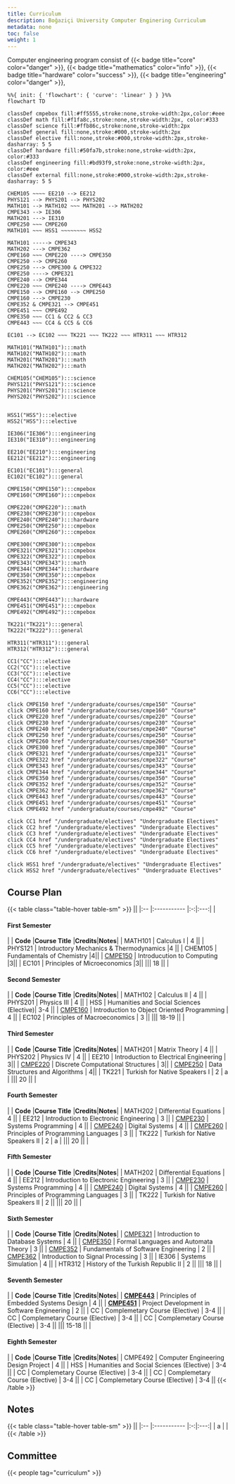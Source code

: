 ```yaml
---
title: Curriculum
description: Boğaziçi University Computer Enginering Curriculum
metadata: none
toc: false
weight: 1
---
```


Computer engineering program consist of
{{< badge title="core" color="danger" >}},
{{< badge title="mathematics" color="info" >}},
{{< badge title="hardware" color="success" >}},
{{< badge title="engineering" color="danger" >}},

```mermaid "caption=asdsad"
%%{ init: { 'flowchart': { 'curve': 'linear' } } }%%
flowchart TD

classDef cmpebox fill:#ff5555,stroke:none,stroke-width:2px,color:#eee
classDef math fill:#f1fa8c,stroke:none,stroke-width:2px, color:#333
classDef science fill:#ffb86c,stroke:none,stroke-width:2px
classDef general fill:none,stroke:#000,stroke-width:2px
classDef elective fill:none,stroke:#000,stroke-width:2px,stroke-dasharray: 5 5
classDef hardware fill:#50fa7b,stroke:none,stroke-width:2px, color:#333
classDef engineering fill:#bd93f9,stroke:none,stroke-width:2px, color:#eee
classDef external fill:none,stroke:#000,stroke-width:2px,stroke-dasharray: 5 5

CHEM105 ~~~~ EE210 --> EE212
PHYS121 --> PHYS201 --> PHYS202
MATH101 --> MATH102 ~~~ MATH201 --> MATH202
CMPE343 --> IE306
MATH201 ---> IE310
CMPE250 ~~~ CMPE260
MATH101 ~~~ HSS1 ~~~~~~~~ HSS2

MATH101 -----> CMPE343
MATH202 ---> CMPE362
CMPE160 ~~~ CMPE220 ----> CMPE350
CMPE250 --> CMPE260
CMPE250 ---> CMPE300 & CMPE322
CMPE250 ----> CMPE321
CMPE240 --> CMPE344
CMPE220 ~~~ CMPE240 ----> CMPE443
CMPE150 --> CMPE160 --> CMPE250
CMPE160 ---> CMPE230
CMPE352 & CMPE321 --> CMPE451
CMPE451 ~~~ CMPE492
CMPE350 ~~~ CC1 & CC2 & CC3
CMPE443 ~~~ CC4 & CC5 & CC6

EC101 --> EC102 ~~~ TK221 ~~~ TK222 ~~~ HTR311 ~~~ HTR312

MATH101("MATH101"):::math
MATH102("MATH102"):::math
MATH201("MATH201"):::math
MATH202("MATH202"):::math

CHEM105("CHEM105"):::science
PHYS121("PHYS121"):::science
PHYS201("PHYS201"):::science
PHYS202("PHYS202"):::science


HSS1("HSS"):::elective
HSS2("HSS"):::elective

IE306("IE306"):::engineering
IE310("IE310"):::engineering

EE210("EE210"):::engineering
EE212("EE212"):::engineering

EC101("EC101"):::general
EC102("EC102"):::general

CMPE150("CMPE150"):::cmpebox
CMPE160("CMPE160"):::cmpebox

CMPE220("CMPE220"):::math
CMPE230("CMPE230"):::cmpebox
CMPE240("CMPE240"):::hardware
CMPE250("CMPE250"):::cmpebox
CMPE260("CMPE260"):::cmpebox

CMPE300("CMPE300"):::cmpebox
CMPE321("CMPE321"):::cmpebox
CMPE322("CMPE322"):::cmpebox
CMPE343("CMPE343"):::math
CMPE344("CMPE344"):::hardware
CMPE350("CMPE350"):::cmpebox
CMPE352("CMPE352"):::engineering
CMPE362("CMPE362"):::engineering

CMPE443("CMPE443"):::hardware
CMPE451("CMPE451"):::cmpebox
CMPE492("CMPE492"):::cmpebox

TK221("TK221"):::general
TK222("TK222"):::general

HTR311("HTR311"):::general
HTR312("HTR312"):::general

CC1("CC"):::elective
CC2("CC"):::elective
CC3("CC"):::elective
CC4("CC"):::elective
CC5("CC"):::elective
CC6("CC"):::elective

click CMPE150 href "/undergraduate/courses/cmpe150" "Course"
click CMPE160 href "/undergraduate/courses/cmpe160" "Course"
click CMPE220 href "/undergraduate/courses/cmpe220" "Course"
click CMPE230 href "/undergraduate/courses/cmpe230" "Course"
click CMPE240 href "/undergraduate/courses/cmpe240" "Course"
click CMPE250 href "/undergraduate/courses/cmpe250" "Course"
click CMPE260 href "/undergraduate/courses/cmpe260" "Course"
click CMPE300 href "/undergraduate/courses/cmpe300" "Course"
click CMPE321 href "/undergraduate/courses/cmpe321" "Course"
click CMPE322 href "/undergraduate/courses/cmpe322" "Course"
click CMPE343 href "/undergraduate/courses/cmpe343" "Course"
click CMPE344 href "/undergraduate/courses/cmpe344" "Course"
click CMPE350 href "/undergraduate/courses/cmpe350" "Course"
click CMPE352 href "/undergraduate/courses/cmpe352" "Course"
click CMPE362 href "/undergraduate/courses/cmpe362" "Course"
click CMPE443 href "/undergraduate/courses/cmpe443" "Course"
click CMPE451 href "/undergraduate/courses/cmpe451" "Course"
click CMPE492 href "/undergraduate/courses/cmpe492" "Course"

click CC1 href "/undergraduate/electives" "Undergraduate Electives"
click CC2 href "/undergraduate/electives" "Undergraduate Electives"
click CC3 href "/undergraduate/electives" "Undergraduate Electives"
click CC4 href "/undergraduate/electives" "Undergraduate Electives"
click CC5 href "/undergraduate/electives" "Undergraduate Electives"
click CC6 href "/undergraduate/electives" "Undergraduate Electives"

click HSS1 href "/undergraduate/electives" "Undergraduate Electives"
click HSS2 href "/undergraduate/electives" "Undergraduate Electives"
```

## Course Plan

<!-- prettier-ignore-start -->
{{< table class="table-hover table-sm" >}}
||
|:-- |:----------- |:-:|:---:|
| <h4>First Semester</h4>|
| **Code** |**Course Title** |**Credits**|**Notes**|
| MATH101 | Calculus I | 4 ||
| PHYS121 | Introductory Mechanics & Thermodynamics |4 ||
| CHEM105 | Fundamentals of Chemistry |4||
| [CMPE150](/undergraduate/courses/cmpe150) | Introducution to Computing |3||
| EC101 | Principles of Microeconomics |3||
||| 18 ||
| <h4>Second Semester</h4>|
| **Code** |**Course Title** |**Credits**|**Notes**|
| MATH102 | Calculus II | 4 ||
| PHYS201 | Physics III | 4 ||
| HSS | Humanities and Social Sciences (Elective)| 3-4 ||
| [CMPE160](/undergraduate/courses/cmpe160) | Introduction to Object Oriented Programming | 4 ||
| EC102 | Principles of Macroeconomics | 3 ||
||| 18-19 ||
| <h4>Third Semester</h4>|
| **Code** |**Course Title** |**Credits**|**Notes**|
| MATH201 | Matrix Theory | 4 ||
| PHYS202 | Physics IV | 4 ||
| EE210 | Introduction to Electrical Engineering | 3||
| [CMPE220](/undergraduate/courses/cmpe220) | Discrete Computational Structures | 3||
| [CMPE250](/undergraduate/courses/cmpe250) | Data Structures and Algorithms | 4||
| TK221 | Turkish for Native Speakers I | 2 | a |
||| 20 ||
| <h4>Fourth Semester</h4>|
| **Code** |**Course Title** |**Credits**|**Notes**|
| MATH202 | Differential Equations | 4 ||
| EE212 | Introduction to Electronic Engineering | 3 ||
| [CMPE230](/undergraduate/courses/cmpe230) | Systems Programming | 4 ||
| [CMPE240](/undergraduate/courses/cmpe240) | Digital Systems | 4 ||
| [CMPE260](/undergraduate/courses/cmpe260) | Principles of Programming Languages | 3 ||
| TK222 | Turkish for Native Speakers II | 2 | a |
||| 20 ||
| <h4>Fifth Semester</h4>|
| **Code** |**Course Title** |**Credits**|**Notes**|
| MATH202 | Differential Equations | 4 ||
| EE212 | Introduction to Electronic Engineering | 3 ||
| [CMPE230](/undergraduate/courses/cmpe230) | Systems Programming | 4 ||
| [CMPE240](/undergraduate/courses/cmpe240) | Digital Systems | 4 ||
| [CMPE260](/undergraduate/courses/cmpe260) | Principles of Programming Languages | 3 ||
| TK222 | Turkish for Native Speakers II | 2 ||
||| 20 ||
| <h4>Sixth Semester</h4>|
| **Code** |**Course Title** |**Credits**|**Notes**|
| [CMPE321](/undergraduate/courses/cmpe321) | Introduction to Database Systems | 4 ||
| [CMPE350](/undergraduate/courses/cmpe350) | Formal Languages and Automata Theory | 3 ||
| [CMPE352](/undergraduate/courses/cmpe352) | Fundamentals of Software Engineering | 2 ||
| [CMPE362](/undergraduate/courses/cmpe362) | Introduction to Signal Processing | 3 ||
| IE306 | Systems Simulation | 4 ||
| HTR312 | History of the Turkish Republic II | 2 ||
||| 18 ||
| <h4>Seventh Semester</h4>|
| **Code** |**Course Title** |**Credits**|**Notes**|
| [**CMPE443**](/undergraduate/courses/cmpe443) | Principles of Embedded Systems Design | 4 ||
| [**CMPE451**](/undergraduate/courses/cmpe451) | Project Development in Software Engineering | 2 ||
| CC | Complemetary Course (Elective) | 3-4 ||
| CC | Complemetary Course (Elective) | 3-4 ||
| CC | Complemetary Course (Elective) | 3-4 ||
||| 15-18 ||
| <h4>Eighth Semester</h4>|
| **Code** |**Course Title** |**Credits**|**Notes**|
| CMPE492 | Computer Engineering Design Project | 4 ||
| HSS | Humanities and Social Sciences (Elective) | 3-4 ||
| CC | Complemetary Course (Elective) | 3-4 ||
| CC | Complemetary Course (Elective) | 3-4 ||
| CC | Complemetary Course (Elective) | 3-4 ||
{{< /table >}}
<!-- prettier-ignore-end -->

## Notes

<!-- prettier-ignore-start -->
{{< table class="table-hover table-sm" >}}
||
|:-- |:----------- |:-:|:---:|
| a | |
{{< /table >}}
<!-- prettier-ignore-end -->

## Committee

{{< people tag="curriculum" >}}
